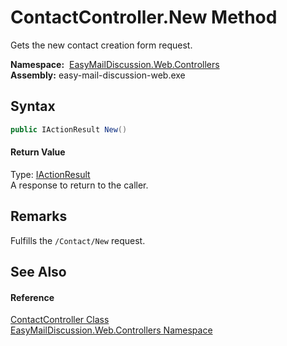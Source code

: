 ContactController.New Method
============================
Gets the new contact creation form request.

  **Namespace:**  [EasyMailDiscussion.Web.Controllers][1]  
  **Assembly:** easy-mail-discussion-web.exe

Syntax
------

```csharp
public IActionResult New()
```

#### Return Value
Type: [IActionResult][2]  
 A response to return to the caller. 

Remarks
-------
 Fulfills the `/Contact/New` request. 

See Also
--------

#### Reference
[ContactController Class][3]  
[EasyMailDiscussion.Web.Controllers Namespace][1]  

[1]: ../README.md
[2]: https://docs.microsoft.com/dotnet/api/microsoft.aspnetcore.mvc.iactionresult
[3]: README.md